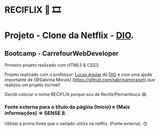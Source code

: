 # RECIFLIX :raised_hands: :film_strip:

# Projeto - Clone da Netflix - [DIO](https://www.dio.me/).

## Bootcamp - CarrefourWebDeveloper

Primeiro projeto realizado com HTML5 & CSS3. 

Projeto realizado com o professor: [Lucas Aguiar](https://github.com/felipeAguiarCode) do [DIO](https://www.dio.me/) e com uma ajuda importante de [@Sabrina Morais]
(https://github.com/sabrinamoraism),que realizou um projeto incrível!

Decidi colocar o nome RECIFLIX porque sou de Recife/Pernambuco :smile:.

### Fonte externa para o título da página (Início) e (Mais informações) => SENSE 8.
Utilizei a prória fonte que o seriado utiliza na netflix. (Fonte externa). :blush:
